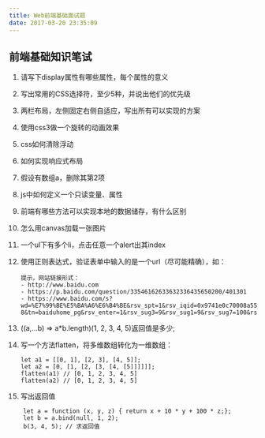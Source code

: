 ```yaml
---
title: Web前端基础面试题 
date: 2017-03-20 23:35:09
---
```


## 前端基础知识笔试

1. 请写下display属性有哪些属性，每个属性的意义
2. 写出常用的CSS选择符，至少5种，并说出他们的优先级
3. 两栏布局，左侧固定右侧自适应，写出所有可以实现的方案
4. 使用css3做一个旋转的动画效果
5. css如何清除浮动
6. 如何实现响应式布局
7. 假设有数组a，删除其第2项
8. js中如何定义一个只读变量、属性
9. 前端有哪些方法可以实现本地的数据储存，有什么区别
10. 怎么用canvas加载一张图片
11. 一个ul下有多个li，点击任意一个alert出其index
12. 使用正则表达式，验证表单中输入的是一个url（尽可能精确），如：
	
	```
	提示，网站链接形式：
	- http://www.baidu.com
	- https://p.baidu.com/question/33546162633632336435650200/401301
	- https://www.baidu.com/s?wd=%E7%99%BE%E5%BA%A6%E6%B4%BE&rsv_spt=1&rsv_iqid=0x9741e0c70008a553&issp=1&f=8&rsv_bp=0&rsv_idx=2&ie=utf-8&tn=baiduhome_pg&rsv_enter=1&rsv_sug3=9&rsv_sug1=9&rsv_sug7=100&rsv_sug2=0&inputT=1629&rsv_sug4=1630&rsv_sug=1
	```
13.  ((a,...b) => a*b.length)(1, 2, 3, 4, 5)返回值是多少;
14. 写一个方法flatten，将多维数组转化为一维数组：

	```
	let a1 = [[0, 1], [2, 3], [4, 5]];
	let a2 = [0, [1, [2, [3, [4, [5]]]]]];
	flatten(a1) // [0, 1, 2, 3, 4, 5]
	flatten(a2) // [0, 1, 2, 3, 4, 5]

	```

15. 写出返回值
```
	let a = function (x, y, z) { return x + 10 * y + 100 * z;};
	let b = a.bind(null, 1, 2);
	b(3, 4, 5); // 求返回值
```
